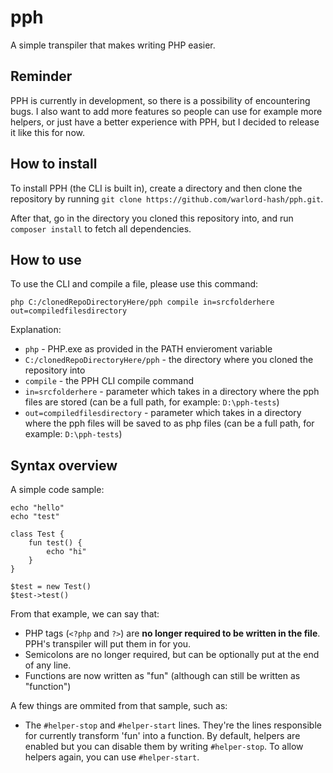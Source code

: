 # pph
A simple transpiler that makes writing PHP easier.

## Reminder
PPH is currently in development, so there is a possibility of encountering bugs. I also want to add more features so people can use for example more helpers, or just have a better experience with PPH, but I decided to release it like this for now.

## How to install
To install PPH (the CLI is built in), create a directory and then clone the repository by running ``git clone https://github.com/warlord-hash/pph.git``.

After that, go in the directory you cloned this repository into, and run ``composer install`` to fetch all dependencies.

## How to use
To use the CLI and compile a file, please use this command:

```
php C:/clonedRepoDirectoryHere/pph compile in=srcfolderhere out=compiledfilesdirectory
```

Explanation:
* ``php`` - PHP.exe as provided in the PATH envieroment variable
* ``C:/clonedRepoDirectoryHere/pph`` - the directory where you cloned the repository into
* ``compile`` - the PPH CLI compile command
* ``in=srcfolderhere`` - parameter which takes in a directory where the pph files are stored (can be a full path, for example: ``D:\pph-tests``)
* ``out=compiledfilesdirectory`` - parameter which takes in a directory where the pph files will be saved to as php files (can be a full path, for example: ``D:\pph-tests``)

## Syntax overview
A simple code sample:
```
echo "hello"
echo "test"

class Test {
    fun test() {
        echo "hi"
    }
}

$test = new Test()
$test->test()
```

From that example, we can say that:
* PHP tags (``<?php`` and ``?>``) are **no longer required to be written in the file**. PPH's transpiler will put them in for you.
* Semicolons are no longer required, but can be optionally put at the end of any line.
* Functions are now written as "fun" (although can still be written as "function")

A few  things are ommited from that sample, such as:
* The ``#helper-stop`` and ``#helper-start`` lines. They're the lines responsible for currently transform 'fun' into a function. By default, helpers are enabled but you can disable them by writing ``#helper-stop``. To allow helpers again, you can use ``#helper-start``.